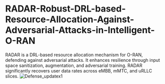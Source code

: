 # RADAR-Robust-DRL-based-Resource-Allocation-Against-Adversarial-Attacks-in-Intelligent-O-RAN
RADAR is a DRL-based resource allocation mechanism for O-RAN, defending against adversarial attacks. It enhances resilience through input space sanitization, augmentation, and adversarial training. RADAR significantly recovers user data rates across eMBB, mMTC, and uRLLC slices.
![Defense_updatex1](https://github.com/user-attachments/assets/b2a66b39-58a5-4154-995b-853cb4a4d7d5)

